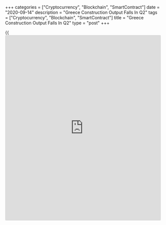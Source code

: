+++
categories = ["Cryptocurrency", "Blockchain", "SmartContract"]
date = "2020-09-14"
description = "Greece Construction Output Falls In Q2"
tags = ["Cryptocurrency", "Blockchain", "SmartContract"]
title = "Greece Construction Output Falls In Q2"
type = "post"
+++

{{<iframe id="large-banner" src="https://www.bounty.group/#slide=24.0" width="100%" height="600" scrolling="no" style="border: 0px solid rgb(216, 221, 230); border-radius: 3px;">}}

Greece's construction output declined at a faster rate in the second
quarter, data from the Hellenic Statistical Authority showed on Monday.

Construction output fell by a working-day-adjusted 26.6 percent year-on-
year in the second quarter, after a 5.7 percent decline in the first
quarter. This was the worst production outcome since the third quarter
of 2017.

Production in building construction decreased 18.6 percent yearly in the
second quarter and that of civil engineering declined 31.3 percent.

On a quarterly basis, construction output grew 6.6 percent in the second
quarter, after a 41.3 percent slump in the previous three months.

For comments and feedback [contact](https://www.playgroundfx.com/contact/): editorial@rtt[news](https://www.letsplayfx.com/blog/forex-news-website/).com

[Economic News][1]

 **What parts of the world are seeing the best (and worst) economic
performances lately? Click[here][2] to check out our [Econ Scorecard][2]
and find out! See up-to-the-moment [ranking](https://www.playgroundfx.com/blog/crypto-exchange-ranking/)s for the best and worst
performers in [GDP][3], [unemployment rate][4], [inflation][5] and much
more.**

   1. www.rtt[news](https://www.letsplayfx.com/blog/forex-news-website/).com/Content/EconomicNews.aspx
   2. www.rtt[news](https://www.letsplayfx.com/blog/forex-news-website/).com/economic-scorecard/world-rank/unemployment-rate/highest-performance.aspx
   3. www.rtt[news](https://www.letsplayfx.com/blog/forex-news-website/).com/economic-scorecard/world-rank/GDP/highest-performance.aspx
   4. www.rtt[news](https://www.letsplayfx.com/blog/forex-news-website/).com/economic-scorecard/world-rank/unemployment-rate/lowest-performance.aspx
   5. www.rtt[news](https://www.letsplayfx.com/blog/forex-news-website/).com/economic-scorecard/world-rank/CPI/highest-performance.aspx